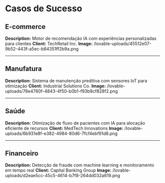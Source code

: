 # Casos de Sucesso

## E-commerce
**Description:** Motor de recomendação IA com experiências personalizadas para clientes
**Client:** TechRetail Inc.
**Image:** /lovable-uploads/45512e07-9b52-443f-a5ec-b84351ff2b9a.png

---

## Manufatura
**Description:** Sistema de manutenção preditiva com sensores IoT para otimização
**Client:** Industrial Solutions Co.
**Image:** /lovable-uploads/78e4760f-4843-4f50-b0b1-f93b9cf828f2.png

---

## Saúde
**Description:** Otimização de fluxo de pacientes com IA para alocação eficiente de recursos
**Client:** MedTech Innovations
**Image:** /lovable-uploads/6b931e8f-e382-4984-80d6-7fcf4ebf91d8.png

---

## Financeiro
**Description:** Detecção de fraude com machine learning e monitoramento em tempo real
**Client:** Capital Banking Group
**Image:** /lovable-uploads/d2eae5cc-45c5-4614-b7f8-264dd032a619.png